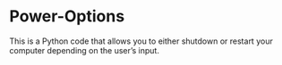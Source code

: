 # Power-Options
This is a Python code that allows you to either shutdown or restart your computer depending on the user’s input.
